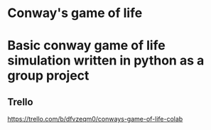 # Conway's game of life
Basic conway game of life simulation written in python as a group project
=========================================================================

Trello
------
https://trello.com/b/dfvzeqm0/conways-game-of-life-colab
